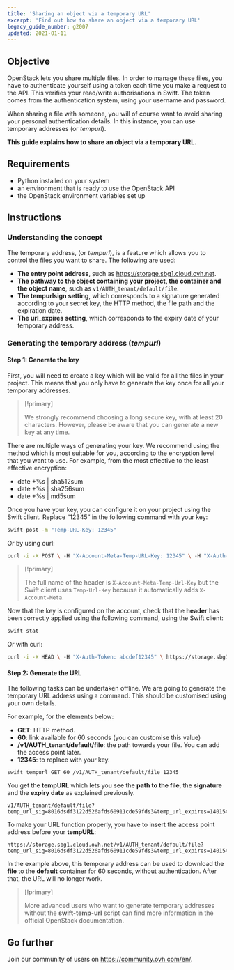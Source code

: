 ```yaml
---
title: 'Sharing an object via a temporary URL'
excerpt: 'Find out how to share an object via a temporary URL'
legacy_guide_number: g2007
updated: 2021-01-11
---
```



## Objective 

OpenStack lets you share multiple files. In order to manage these files, you have to authenticate yourself using a token each time you make a request to the API. This verifies your read/write authorisations in Swift. The token comes from the authentication system, using your username and password. 

When sharing a file with someone, you will of course want to avoid sharing your personal authentication details. In this instance, you can use temporary addresses (or *tempurl*).

**This guide explains how to share an object via a temporary URL.**

## Requirements

- Python installed on your system
- an environment that is ready to use the OpenStack API 
- the OpenStack environment variables set up

## Instructions

### Understanding the concept

The temporary address, (or *tempurl*), is a feature which allows you to control the files you want to share. The following are used: 

- **The entry point address**, such as https://storage.sbg1.cloud.ovh.net.
- **The pathway to the object containing your project, the container and the object name**, such as `v1/AUTH_tenant/default/file`. 
- **The tempurlsign setting**, which corresponds to a signature generated according to your secret key, the HTTP method, the file path and the expiration date. 
- **The url_expires setting**, which corresponds to the expiry date of your temporary address. 

### Generating the temporary address (*tempurl*)

#### Step 1: Generate the key

First, you will need to create a key which will be valid for all the files in your project. This means that you only have to generate the key once for all your temporary addresses.  

> [!primary]
>
> We strongly recommend choosing a long secure key, with at least 20 characters. However, please be aware that you can generate a new key at any time. 
> 

There are multiple ways of generating your key. We recommend using the method which is most suitable for you, according to the encryption level that you want to use. For example, from the most effective to the least effective encryption: 

- date +%s | sha512sum
- date +%s | sha256sum
- date +%s | md5sum 

Once you have your key, you can configure it on your project using the Swift client. Replace “12345” in the following command with your key:

```bash
swift post -m "Temp-URL-Key: 12345"
```

Or by using curl:

```bash
curl -i -X POST \ -H "X-Account-Meta-Temp-URL-Key: 12345" \ -H "X-Auth-Token: abcdef12345" \ https://storage.sbg1.cloud.ovh.net/v1/AUTH_ProjectID
```

> [!primary]
>
> The full name of the header is `X-Account-Meta-Temp-Url-Key` but the Swift client uses `Temp-Url-Key` because it automatically adds `X-Account-Meta`. 
> 

Now that the key is configured on the account, check that the **header** has been correctly applied using the following command, using the Swift client: 

```bash
swift stat
```

Or with curl:

```bash
curl -i -X HEAD \ -H "X-Auth-Token: abcdef12345" \ https://storage.sbg1.cloud.ovh.net/v1/AUTH_ProjectID
```

#### Step 2: Generate the URL

The following tasks can be undertaken offline.  We are going to generate the temporary URL address using a command.  This should be customised using your own details. 

For example, for the elements below:

- **GET**: HTTP method.
- **60**: link available for 60 seconds (you can customise this value) 
- **/v1/AUTH_tenant/default/file**: the path towards your file. You can add the access point later.
- **12345**: to replace with your key.

```
swift tempurl GET 60 /v1/AUTH_tenant/default/file 12345
```

You get the **tempURL** which lets you see the **path to the file**, the **signature** and the **expiry date** as explained previously.

```
v1/AUTH_tenant/default/file?temp_url_sig=8016dsdf3122d526afds60911cde59fds3&temp_url_expires=1401548543
```

To make your URL function properly, you have to insert the access point address before your **tempURL**:

```
https://storage.sbg1.cloud.ovh.net/v1/AUTH_tenant/default/file?temp_url_sig=8016dsdf3122d526afds60911cde59fds3&temp_url_expires=1401548543
```
In the example above, this temporary address can be used to download the **file** to the **default** container for 60 seconds, without authentication. After that, the URL will no longer work.

> [!primary]
>
> More advanced users who want to generate temporary addresses without the **swift-temp-url** script can find more information in the official OpenStack documentation.

## Go further

Join our community of users on <https://community.ovh.com/en/>.